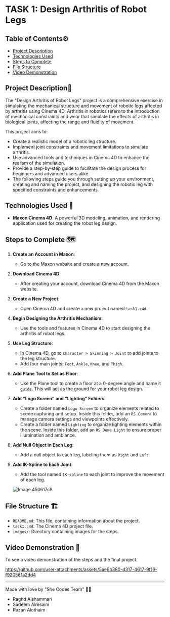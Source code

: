 # TASK 1: Design Arthritis of Robot Legs

## Table of Contents⚙️
- [Project Description](#project-description)
- [Technologies Used](#technologies-used)
- [Steps to Complete](#steps-to-complete)
- [File Structure](#file-structure)
- [Video Demonstration](#video-demonstration)

## Project Description📝
The "Design Arthritis of Robot Legs" project is a comprehensive exercise in simulating the mechanical structure and movement of robotic legs affected by arthritis using Cinema 4D. Arthritis in robotics refers to the introduction of mechanical constraints and wear that simulate the effects of arthritis in biological joints, affecting the range and fluidity of movement.

This project aims to:

- Create a realistic model of a robotic leg structure.
- Implement joint constraints and movement limitations to simulate arthritis.
- Use advanced tools and techniques in Cinema 4D to enhance the realism of the simulation.
- Provide a step-by-step guide to facilitate the design process for beginners and advanced users alike.
- The following steps guide you through setting up your environment, creating and naming the project, and designing the robotic leg with specified constraints and enhancements.

## Technologies Used 🔧
- **Maxon Cinema 4D**: A powerful 3D modeling, animation, and rendering application used for creating the robot leg design.

## Steps to Complete 🗺️

1. **Create an Account in Maxon**:
    - Go to the Maxon website and create a new account.

   

2. **Download Cinema 4D**:
    - After creating your account, download Cinema 4D from the Maxon website.

   

3. **Create a New Project**:
    - Open Cinema 4D and create a new project named `task1.c4d`.

   

4. **Begin Designing the Arthritis Mechanism**:
    - Use the tools and features in Cinema 4D to start designing the arthritis of robot legs.

    

5. **Use Leg Structure**:
    - In Cinema 4D, go to `Character > Skinning > Joint` to add joints to the leg structure.
    - Add four main joints: `Foot`, `Ankle`, `Knee`, and `Thigh`.

    

6. **Add Plane Tool to Set as Floor**:
    - Use the Plane tool to create a floor at a 0-degree angle and name it `guide`. This will act as the ground for your robot leg design.

   

7. **Add "Logo Screen" and "Lighting" Folders**:

    - Create a folder named `Logo Screen` to organize elements related to scene capturing and setup. Inside this folder, add an `RS Camera` to manage camera settings and viewpoints effectively.
    - Create a folder named `Lighting` to organize lighting elements within the scene. Inside this folder, add an `RS Dome Light` to ensure proper illumination and ambiance.


8. **Add Null Object in Each Leg**:
    - Add a null object to each leg, labeling them as `Right` and `Left`.

   

9. **Add IK-Spline to Each Joint**:
    - Add the tool named `IK-spline` to each joint to improve the movement of each leg.

    ![Image 450617c9](https://github.com/user-attachments/assets/a72869a1-aae9-45f1-9ee0-9340aa181e95)


## File Structure 🏗️

- `README.md`: This file, containing information about the project.
- `task1.c4d`: The Cinema 4D project file.
- `images/`: Directory containing images for the steps.
 
## Video Demonstration 🎥

To see a video demonstration of the steps and the final project.



https://github.com/user-attachments/assets/5ae6b380-d317-4617-9f16-f920561a2dd4




---

Made with love by "She Codes Team" 🤍😄
- Raghd Alshammari
- Sadeem Alresaini
- Razan Alothaim
